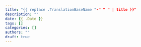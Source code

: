 ```yaml
---
title: "{{ replace .TranslationBaseName "-" " " | title }}"
description: ""
date: {{ .Date }}
tags: []
categories: []
authors: ""
draft: true
---
```

